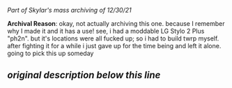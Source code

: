 *Part of Skylar's mass archiving of 12/30/21*

**Archival Reason**: okay, not actually archiving this one. because I remember why I made it and it has a use! see, i had a moddable LG Stylo 2 Plus "ph2n". but it's locations were all fucked up; so i had to build twrp myself. after fighting it for a while i just gave up for the time being and left it alone. going to pick this up someday

*original description below this line*
--------------------------------------------------------------------------------------------------------------------------
